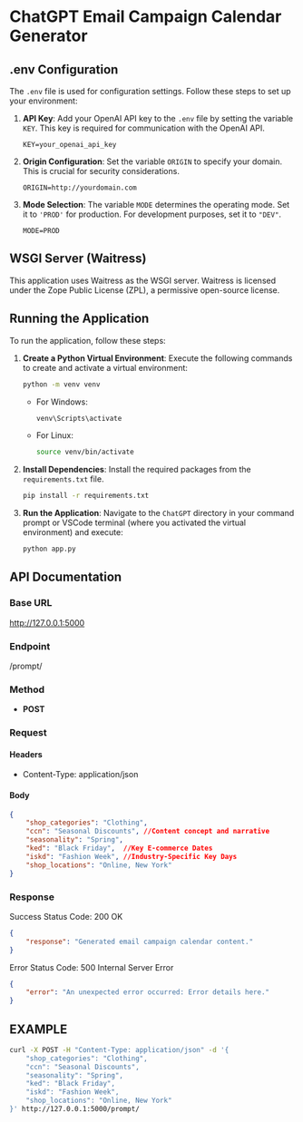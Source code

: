 # ChatGPT Email Campaign Calendar Generator

## .env Configuration

The `.env` file is used for configuration settings. Follow these steps to set up your environment:

1. **API Key**: Add your OpenAI API key to the `.env` file by setting the variable `KEY`. This key is required for communication with the OpenAI API.

    ```env
    KEY=your_openai_api_key
    ```

2. **Origin Configuration**: Set the variable `ORIGIN` to specify your domain. This is crucial for security considerations.

    ```env
    ORIGIN=http://yourdomain.com
    ```

3. **Mode Selection**: The variable `MODE` determines the operating mode. Set it to `'PROD'` for production. For development purposes, set it to `"DEV"`.

    ```env
    MODE=PROD
    ```

## WSGI Server (Waitress)

This application uses Waitress as the WSGI server. Waitress is licensed under the Zope Public License (ZPL), a permissive open-source license.

## Running the Application

To run the application, follow these steps:

1. **Create a Python Virtual Environment**: Execute the following commands to create and activate a virtual environment:

    ```bash
    python -m venv venv
    ```

    - For Windows:

        ```bash
        venv\Scripts\activate
        ```

    - For Linux:

        ```bash
        source venv/bin/activate
        ```

2. **Install Dependencies**: Install the required packages from the `requirements.txt` file.

    ```bash
    pip install -r requirements.txt
    ```

3. **Run the Application**: Navigate to the `ChatGPT` directory in your command prompt or VSCode terminal (where you activated the virtual environment) and execute:

    ```bash
    python app.py
    ```

## API Documentation

### Base URL
http://127.0.0.1:5000

### Endpoint
/prompt/

### Method

- **POST**

### Request

#### Headers

- Content-Type: application/json

#### Body

```json
{
    "shop_categories": "Clothing",
    "ccn": "Seasonal Discounts", //Content concept and narrative
    "seasonality": "Spring",
    "ked": "Black Friday",  //Key E-commerce Dates
    "iskd": "Fashion Week", //Industry-Specific Key Days
    "shop_locations": "Online, New York"
}
```
  
### Response
Success
Status Code: 200 OK
```json 
{
    "response": "Generated email campaign calendar content."
}
```

Error
Status Code: 500 Internal Server Error
```json 
{
    "error": "An unexpected error occurred: Error details here."
}
```

## EXAMPLE

```bash 
curl -X POST -H "Content-Type: application/json" -d '{
    "shop_categories": "Clothing",
    "ccn": "Seasonal Discounts", 
    "seasonality": "Spring",
    "ked": "Black Friday",
    "iskd": "Fashion Week", 
    "shop_locations": "Online, New York"
}' http://127.0.0.1:5000/prompt/

```
